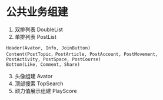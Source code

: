 # 公共业务组建
1. 双排列表 DoubleList
2. 单排列表 PostList

```
Header(Avator, Info, JoinButton)
Content(PostTopic，PostArticle, PostAccount, PostMovement, PostActivity, PostSpace, PostCourse)
Bottom(Like, Comment, Share)
```

3. 头像组建 Avator
4. 顶部搜索 TopSearch
5. 顽力值展示组建 PlayScore
